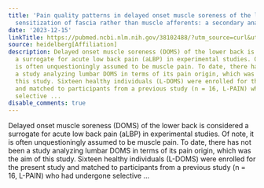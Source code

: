 ```yaml
---
title: 'Pain quality patterns in delayed onset muscle soreness of the lower back suggest
  sensitization of fascia rather than muscle afferents: a secondary analysis study'
date: '2023-12-15'
linkTitle: https://pubmed.ncbi.nlm.nih.gov/38102488/?utm_source=curl&utm_medium=rss&utm_campaign=pubmed-2&utm_content=1FakS-2QOkCT8HsMOQP1bCRQ4YzyumYOmxmF0moLsQ3dFB1E9V&fc=20220326224207&ff=20231216170650&v=2.18.0
source: heidelberg[Affiliation]
description: Delayed onset muscle soreness (DOMS) of the lower back is considered
  a surrogate for acute low back pain (aLBP) in experimental studies. Of note, it
  is often unquestioningly assumed to be muscle pain. To date, there has not been
  a study analyzing lumbar DOMS in terms of its pain origin, which was the aim of
  this study. Sixteen healthy individuals (L-DOMS) were enrolled for the present study
  and matched to participants from a previous study (n = 16, L-PAIN) who had undergone
  selective ...
disable_comments: true
---
```

Delayed onset muscle soreness (DOMS) of the lower back is considered a surrogate for acute low back pain (aLBP) in experimental studies. Of note, it is often unquestioningly assumed to be muscle pain. To date, there has not been a study analyzing lumbar DOMS in terms of its pain origin, which was the aim of this study. Sixteen healthy individuals (L-DOMS) were enrolled for the present study and matched to participants from a previous study (n = 16, L-PAIN) who had undergone selective ...